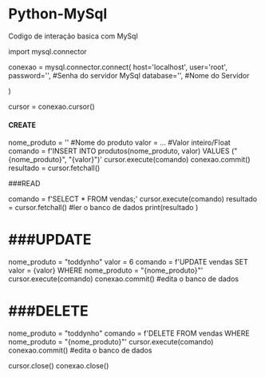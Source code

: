 # Python-MySql
Codigo de interação basica com MySql

import mysql.connector

conexao = mysql.connector.connect(
    host='localhost',
    user='root',
    password='', #Senha do servidor MySql
    database='', #Nome do Servidor
    
)

cursor = conexao.cursor()

#### CREATE

nome_produto = '' #Nome do produto 
valor = ... #Valor inteiro/Float
comando = f'INSERT INTO produtos(nome_produto, valor) VALUES ("{nome_produto}", "{valor}")'
cursor.execute(comando) 
conexao.commit() 
resultado = cursor.fetchall() 


###READ

comando = f'SELECT * FROM vendas;'
cursor.execute(comando) 
resultado = cursor.fetchall() #ler o banco de dados
print(resultado )

# ###UPDATE

nome_produto = "toddynho"
valor = 6
comando = f'UPDATE vendas SET valor = {valor} WHERE nome_produto = "{nome_produto}"'
cursor.execute(comando) 
conexao.commit() #edita o banco de dados

# ###DELETE

nome_produto = "toddynho"
comando = f'DELETE FROM vendas WHERE nome_produto = "{nome_produto}"'
cursor.execute(comando) 
conexao.commit() #edita o banco de dados

cursor.close()
conexao.close()
